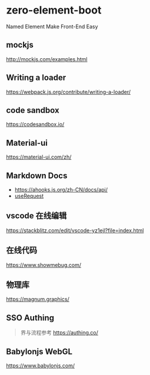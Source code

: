# zero-element-boot
Named Element Make Front-End Easy 


## mockjs
http://mockjs.com/examples.html


## Writing a loader
https://webpack.js.org/contribute/writing-a-loader/


## code sandbox
https://codesandbox.io/


## Material-ui
https://material-ui.com/zh/


## Markdown Docs
- https://ahooks.js.org/zh-CN/docs/api/
- [useRequest](https://ahooks.js.org/zh-CN/hooks/async/)

## vscode 在线编辑
https://stackblitz.com/edit/vscode-yz1ejl?file=index.html

## 在线代码
https://www.showmebug.com/


## 物理库
https://magnum.graphics/

## SSO Authing
> 界与流程参考
https://authing.co/

## Babylonjs WebGL
https://www.babylonjs.com/
